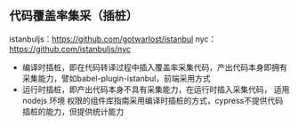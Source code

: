 ## 代码覆盖率集采（插桩）
istanbuljs：https://github.com/gotwarlost/istanbul
nyc：https://github.com/istanbuljs/nyc

- 编译时插桩，即在代码转译过程中插入覆盖率采集代码，产出代码本身即拥有采集能力，譬如babel-plugin-istanbul，前端采用方式
- 运行时插桩，即产出代码本身不具有采集能力，在运行时插入采集代码， 适用 nodejs 环境
权限的组件库指南采用编译时插桩的方式，cypress不提供代码插桩的能力，但提供统计能力
